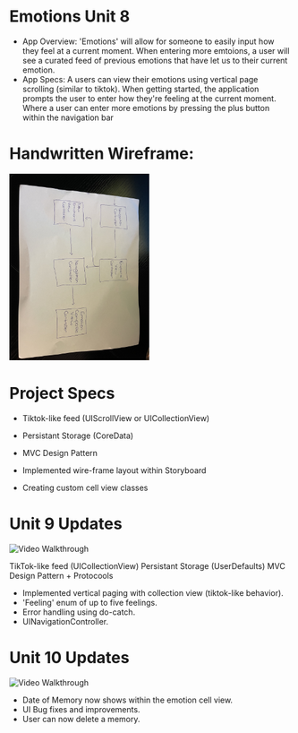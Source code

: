 # Emotions Unit 8

- App Overview: 'Emotions' will allow for someone to easily input how they feel at a current moment. When entering more emtoions, a user will see a curated feed of previous emotions that have let us to their current emotion.
- App Specs: A users can view their emotions using vertical page scrolling (similar to tiktok). When getting started, the application prompts the user to enter how they're feeling at the current moment. Where a user can enter more emotions by pressing the plus button within the navigation bar

# Handwritten Wireframe:
<img src='https://github.com/Jsmith4523/Emotions/blob/main/IMG_6538.jpeg' title='Video Walkthrough' width='250' alt='Video Walkthrough'/>

# Project Specs

- Tiktok-like feed (UIScrollView or UICollectionView)
- Persistant Storage (CoreData)
- MVC Design Pattern

- Implemented wire-frame layout within Storyboard
- Creating custom cell view classes

# Unit 9 Updates

<img src='https://github.com/Jsmith4523/Emotions/blob/main/Emotions%20Unit%209.gif' title='Video Walkthrough' width='350' alt='Video Walkthrough'/>

TikTok-like feed (UICollectionView)
Persistant Storage (UserDefaults)
MVC Design Pattern + Protocools

- Implemented vertical paging with collection view (tiktok-like behavior).
- 'Feeling' enum of up to five feelings.
- Error handling using do-catch.
- UINavigationController.

# Unit 10 Updates
<img src='https://github.com/Jsmith4523/Emotions/blob/main/Emotions.gif' title='Video Walkthrough' width='350' alt='Video Walkthrough'/>

- Date of Memory now shows within the emotion cell view.
- UI Bug fixes and improvements.
- User can now delete a memory.

